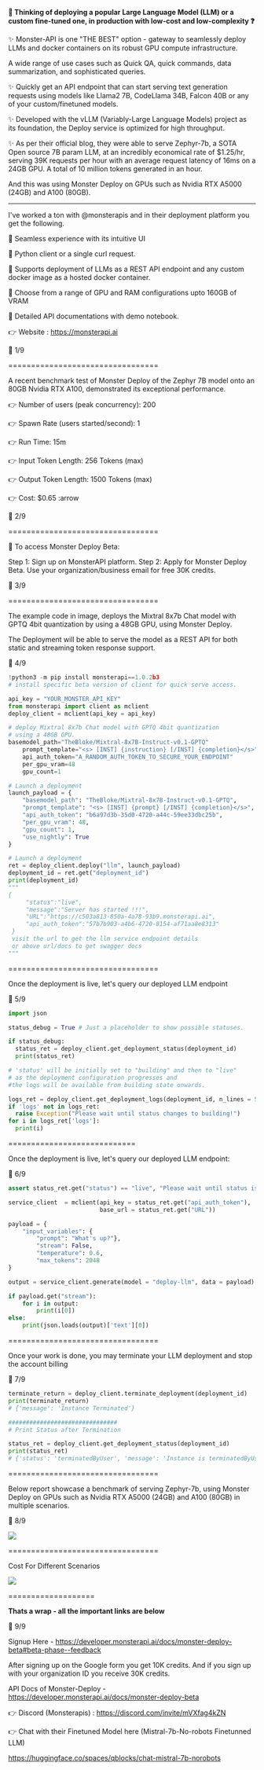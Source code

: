 **🤔 Thinking of deploying a popular Large Language Model (LLM) or a custom fine-tuned one, in production with low-cost and low-complexity ❓**

✨ Monster-API is one "THE BEST" option - gateway to seamlessly deploy LLMs and docker containers on its robust GPU compute infrastructure.

A wide range of use cases such as Quick QA, quick commands, data summarization, and sophisticated queries.

✨ Quickly get an API endpoint that can start serving text generation requests using models like Llama2 7B, CodeLlama 34B, Falcon 40B or any of your custom/finetuned models.

✨ Developed with the vLLM (Variably-Large Language Models) project as its foundation, the Deploy service is optimized for high throughput.

✨ As per their official blog, they were able to serve Zephyr-7b, a SOTA Open source 7B param LLM, at an incredibly economical rate of $1.25/hr, serving 39K requests per hour with an average request latency of 16ms on a 24GB GPU. A total of 10 million tokens generated in an hour.

And this was using Monster Deploy on GPUs such as Nvidia RTX A5000 (24GB)  and A100 (80GB).

----

I've worked a ton with @monsterapis and in their deployment platform you get the following.

📌 Seamless experience with its intuitive UI

📌 Python client or a single curl request.

📌 Supports deployment of LLMs as a REST API endpoint and any custom docker image as a hosted docker container.

📌 Choose from a range of GPU and RAM configurations upto 160GB of VRAM

📌 Detailed API documentations with demo notebook.

👉 Website : https://monsterapi.ai

🧵 1/9

=================================

A recent benchmark test of Monster Deploy of the Zephyr 7B model onto an 80GB Nvidia RTX A100, demonstrated its exceptional performance.

👉 Number of users (peak concurrency): 200

👉 Spawn Rate (users started/second): 1

👉 Run Time: 15m

👉 Input Token Length: 256 Tokens (max)

👉 Output Token Length: 1500 Tokens (max)

👉 Cost: $0.65 :arrow

🧵 2/9

=================================

📌 To access Monster Deploy Beta:

Step 1: Sign up on MonsterAPI platform.
Step 2: Apply for Monster Deploy Beta. Use your organization/business email for free 30K credits.

🧵 3/9

=================================

The example code in image, deploys the Mixtral 8x7b Chat model with GPTQ 4bit quantization by using a 48GB GPU, using Monster Deploy.

The Deployment will be able to serve the model as a REST API for both static and streaming token response support.

🧵 4/9

```py
!python3 -m pip install monsterapi==1.0.2b3
# install specific beta version of client for quick serve access.

api_key = "YOUR_MONSTER_API_KEY"
from monsterapi import client as mclient
deploy_client = mclient(api_key = api_key)

# deploy Mixtral 8x7b Chat model with GPTQ 4bit quantization
# using a 48GB GPU.
basemodel_path="TheBloke/Mixtral-8x7B-Instruct-v0.1-GPTQ"
    prompt_template="<s> [INST] {instruction} [/INST] {completion}</s>"
    api_auth_token="A_RANDOM_AUTH_TOKEN_TO_SECURE_YOUR_ENDPOINT"
    per_gpu_vram=48
    gpu_count=1

# Launch a deployment
launch_payload = {
    "basemodel_path": "TheBloke/Mixtral-8x7B-Instruct-v0.1-GPTQ",
    "prompt_template": "<s> [INST] {prompt} [/INST] {completion}</s>",
    "api_auth_token": "b6a97d3b-35d0-4720-a44c-59ee33dbc25b",
    "per_gpu_vram": 48,
    "gpu_count": 1,
    "use_nightly": True
}

# Launch a deployment
ret = deploy_client.deploy("llm", launch_payload)
deployment_id = ret.get("deployment_id")
print(deployment_id)
"""
{
     "status":"live",
     "message":"Server has started !!!",
     "URL":"https://c503a813-850a-4a78-93b9.monsterapi.ai",
     "api_auth_token":"57b7b903-a4b6-4720-8154-af71aa8e8313"
 }
 visit the url to get the llm service endpoint details
 or above url/docs to get swagger docs
"""

```

=================================

Once the deployment is live, let's query our deployed LLM endpoint

🧵 5/9

```py
import json

status_debug = True # Just a placeholder to show possible statuses.

if status_debug:
  status_ret = deploy_client.get_deployment_status(deployment_id)
  print(status_ret)

# 'status' will be initially set to "building" and then to "live"
# as the deployment configuration progresses and
#the logs will be available from building state onwards.

logs_ret = deploy_client.get_deployment_logs(deployment_id, n_lines = 50)
if 'logs' not in logs_ret:
  raise Exception("Please wait until status changes to building!")
for i in logs_ret['logs']:
  print(i)

```

============================

Once the deployment is live, let's query our deployed LLM endpoint:

🧵 6/9

```py
assert status_ret.get("status") == "live", "Please wait until status is live!"

service_client  = mclient(api_key = status_ret.get("api_auth_token"),
                          base_url = status_ret.get("URL"))

payload = {
    "input_variables": {
        "prompt": "What's up?"},
        "stream": False,
        "temperature": 0.6,
        "max_tokens": 2048
}

output = service_client.generate(model = "deploy-llm", data = payload)

if payload.get("stream"):
    for i in output:
        print(i[0])
else:
    print(json.loads(output)['text'][0])

```

=================================

Once your work is done, you may terminate your LLM deployment and stop the account billing

🧵 7/9

```py
terminate_return = deploy_client.terminate_deployment(deployment_id)
print(terminate_return)
# {'message': 'Instance Terminated'}

###############################
# Print Status after Termination

status_ret = deploy_client.get_deployment_status(deployment_id)
print(status_ret)
# {'status': 'terminatedByUser', 'message': 'Instance is terminatedByUser'}

```

=================================

Below report showcase a benchmark of serving Zephyr-7b, using Monster Deploy on GPUs such as Nvidia RTX A5000 (24GB)  and A100 (80GB) in multiple scenarios.

🧵 8/9


![](assets/2024-02-08-18-22-04.png)

=================================

Cost For Different Scenarios

![](assets/2024-02-08-18-22-17.png)

===================

**Thats a wrap - all the important links are below**


🧵 9/9

Signup Here - https://developer.monsterapi.ai/docs/monster-deploy-beta#beta-phase--feedback

After signing up on the Google form you get 10K credits. And if you sign up with your organization ID you receive 30K credits.

API Docs of Monster-Deploy - https://developer.monsterapi.ai/docs/monster-deploy-beta

👉 Discord (Monsterapis) : https://discord.com/invite/mVXfag4kZN

👉 Chat with their Finetuned Model here (Mistral-7b-No-robots Finetunned LLM)

https://huggingface.co/spaces/qblocks/chat-mistral-7b-norobots

